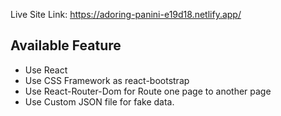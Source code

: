 Live Site Link: https://adoring-panini-e19d18.netlify.app/
<h2>Available Feature </h2>
<ul>
<li> Use React</li>
<li> Use CSS Framework as react-bootstrap</li>
<li> Use React-Router-Dom for Route one page to another page </li>
<li> Use Custom JSON file for fake data.</li>
</ul>